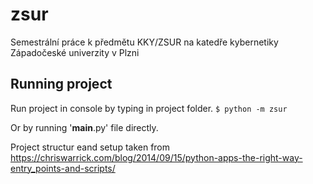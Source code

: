 # zsur
Semestrální práce k předmětu KKY/ZSUR na katedře kybernetiky Západočeské univerzity v Plzni

## Running project
Run project in console by typing in project folder.
`$ python -m zsur`

Or by running '__main__.py' file directly.

Project structur eand setup taken from https://chriswarrick.com/blog/2014/09/15/python-apps-the-right-way-entry_points-and-scripts/